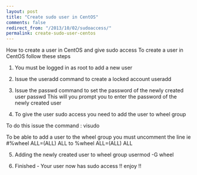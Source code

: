 ```yaml
---
layout: post
title: "Create sudo user in CentOS"
comments: false
redirect_from: "/2013/10/02/sudoaccess/"
permalink: create-sudo-user-centos
---
```


How to create a user in CentOS and give sudo access
To create a user in CentOS follow these steps

1. You must be logged in as root to add a new user

2. Issue the useradd command to create a locked account
useradd <username>

3. Issue the passwd command to set the password of the newly created user
passwd <username>
This will you prompt you to enter the password of the newly created user


4. To give the user sudo access you need to add  the user to wheel group 

To do this issue the command : visudo 

To be able to add a user to the wheel group you must uncomment the line ie
#%wheel   ALL=(ALL)   ALL
 to
%wheel   ALL=(ALL)   ALL


5. Adding the newly created user to wheel group
usermod -G wheel  <username>

6. Finished  - Your user now has sudo access !! enjoy !!